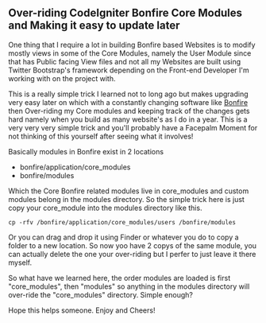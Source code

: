 ## Over-riding CodeIgniter Bonfire Core Modules and Making it easy to update later


One thing that I require a lot in building Bonfire based Websites is to modify mostly views in some of the Core Modules, namely the User Module since that has Public facing View files and not all my Websites are built using Twitter Bootstrap's framework depending on the Front-end Developer I'm working with on the project with.

This is a really simple trick I learned not to long ago but makes upgrading very easy later on which with a constantly changing software like [Bonfire](http://cibonfire.com) then Over-riding my Core modules and keeping track of the changes gets hard namely when you build as many website's as I do in a year.  This is a very very very simple trick and you'll probably have a Facepalm Moment for not thinking of this yourself after seeing what it involves!


Basically modules in Bonfire exist in 2 locations

 - bonfire/application/core_modules
 - bonfire/modules

 Which the Core Bonfire related modules live in core_modules and custom modules belong in the modules directory.  So the simple trick here is just copy your core_module into the modules directory like this.


 	cp -rfv /bonfire/application/core_modules/users /bonfire/modules


Or you can drag and drop it using Finder or whatever you do to copy a folder to a new location.  So now yoo have 2 copys of the same module, you can actually delete the one your over-riding but I perfer to just leave it there myself.

So what have we learned here, the order modules are loaded is first "core_modules", then "modules" so anything in the modules directory will over-ride the "core_modules" directory.  Simple enough?

Hope this helps someone.  Enjoy and Cheers!



